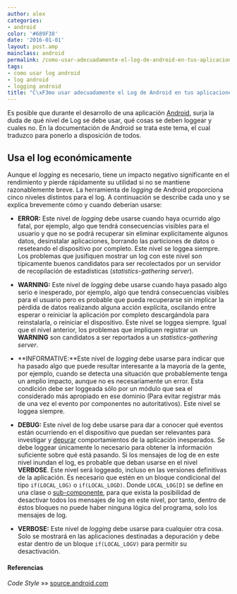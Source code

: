 ```yaml
---
author: alex
categories:
- android
color: '#689F38'
date: '2016-01-01'
layout: post.amp
mainclass: android
permalink: /como-usar-adecuadamente-el-log-de-android-en-tus-aplicaciones/
tags:
- como usar log android
- log android
- logging android
title: "C\xF3mo usar adecuadamente el Log de Android en tus aplicaciones"
---
```


<amp-img on="tap:lightbox1" role="button" tabindex="0" layout="responsive" src="/img/2013/07/android2.png" alt="Cómo usar adecuadamente el Log de Android en tus aplicaciones" width="132px" height="154px" />

Es posible que durante el desarrollo de una aplicación [Android][1], surja la duda de qué nivel de Log se debe usar, qué cosas se deben loggear y cuales no. En la documentación de Android se trata este tema, el cual traduzco para ponerlo a disposición de todos.

<!--more--><!--ad-->

## Usa el log económicamente

Aunque el *logging* es necesario, tiene un impacto negativo significante en el rendimiento y pierde rápidamente su utilidad si no se mantiene razonablemente breve. La herramienta de *logging* de Android proporciona cinco niveles distintos para el log. A continuación se describe cada uno y se explica brevemente cómo y cuando deberían usarse:

  * **ERROR:** Este nivel de *logging* debe usarse cuando haya ocurrido algo fatal, por ejemplo, algo que tendrá consecuencias visibles para el usuario y que no se podrá recuperar sin eliminar explícitamente algunos datos, desinstalar aplicaciones, borrando las particiones de datos o reseteando el dispositivo por completo. Este nivel se loggea siempre. Los problemas que jusifiquen mostrar un log con este nivel son típicamente buenos candidatos para ser recolectados por un servidor de recopilación de estadísticas (*statistics-gathering server*).
  * **WARNING:** Este nivel de *logging* debe usarse cuando haya pasado algo serio e inesperado, por ejemplo, algo que tendrá consecuencias visibles para el usuario pero es probable que pueda recuperarse sin implicar la pérdida de datos realizando alguna acción explícita, oscilando entre esperar o reiniciar la aplicación por completo descargándola para reinstalarla, o reiniciar el dispositivo. Este nivel se loggea siempre. Igual que el nivel anterior, los problemas que impliquen registrar un **WARNING** son candidatos a ser reportados a un *statistics-gathering server*.
  * **INFORMATIVE:**Este nivel de *logging* debe usarse para indicar que ha pasado algo que puede resultar interesante a la mayoría de la gente, por ejemplo, cuando se detecta una situación que probablemente tenga un amplio impacto, aunque no es necesariamente un error. Esta condición debe ser loggeada sólo por un módulo que sea el considerado más apropiado en ese dominio (Para evitar registrar más de una vez el evento por componentes no autoritativos). Este nivel se loggea siempre.
  * **DEBUG:** Este nivel de log debe usarse para dar a conocer qué eventos están ocurriendo en el dispositivo que puedan ser relevantes para investigar y [depurar][2] comportamientos de la aplicación inesperados. Se debe loggear únicamente lo necesario para obtener la información suficiente sobre qué está pasando. Si los mensajes de log de en este nivel inundan el log, es probable que deban usarse en el nivel **VERBOSE**.
    Este nivel será loggeado, incluso en las versiones definitivas de la aplicación. Es necesario que estén en un bloque condicional del tipo `if(LOCAL_LOG)` o `if(LOCAL_LOGD)`. Donde `LOCAL_LOG[D]` se define en una clase o [sub-componente][3], para que exista la posibilidad de desactivar todos los mensajes de log en este nivel, por tanto, dentro de éstos bloques no puede haber ninguna lógica del programa, solo los mensajes de log.

  * **VERBOSE:** Este nivel de *logging* debe usarse para cualquier otra cosa. Solo se mostrará en las aplicaciones destinadas a depuración y debe estar dentro de un bloque `if(LOCAL_LOGV)` para permitir su desactivación.

#### Referencias

*Code Style* »» <a href="http://source.android.com/source/code-style.html#log-sparingly" target="_blank">source.android.com</a>



 [1]: https://elbauldelprogramador.com/curso-programacion-android/ "Android"
 [2]: https://elbauldelprogramador.com/?s=depurar&submit;=
 [3]: https://elbauldelprogramador.com/fundamentos-programacion-android/ "Fundamentos programación Android: Conceptos básicos y componentes"